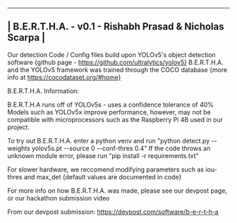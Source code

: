 ----------------------------------------------------------
| B.E.R.T.H.A. - v0.1 - Rishabh Prasad & Nicholas Scarpa |
----------------------------------------------------------

Our detection Code / Config files build upon YOLOv5's object detection software {github page - https://github.com/ultralytics/yolov5}
B.E.R.T.H.A. and the YOLOv5 framework was trained through the COCO database {more info at https://cocodataset.org/#home}

B.E.R.T.H.A. Information:

B.E.R.T.H.A runs off of YOLOv5s - uses a confidence tolerance of 40%
Models such as YOLOv5x improve performance, however, may not be compatible with microprocessors such as the Raspberry Pi 4B used in our project.

To try out B.E.R.T.H.A. enter a python venv and run "python detect.py --weights yolov5s.pt --source 0 --conf-thres 0.4"
If the code throws an unknown module error, please run "pip install -r requirements.txt"

For slower hardware, we reccomend modifying parameters such as iou-thres and max_det {default values are documented in code}

For more info on how B.E.R.T.H.A. was made, please see our devpost page, or our hackathon submission video

From our devpost submission:
https://devpost.com/software/b-e-r-t-h-a
